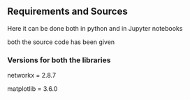 ## Requirements and Sources
Here it can be done both in python
and in Jupyter notebooks

both the source code has been given

### Versions for both the libraries

networkx = 2.8.7

matplotlib = 3.6.0
